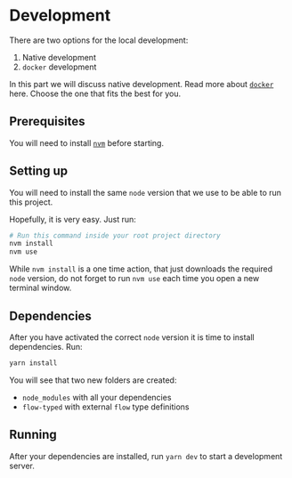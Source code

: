 # Development

There are two options for the local development:

1. Native development
2. `docker` development

In this part we will discuss native development. 
Read more about [`docker`](docker.html) here.
Choose the one that fits the best for you.


## Prerequisites

You will need to install [`nvm`](https://github.com/creationix/nvm/blob/master/README.md) before starting.


## Setting up

You will need to install the same `node` version that we use to be able to run this project.

Hopefully, it is very easy. Just run:

```bash
# Run this command inside your root project directory
nvm install
nvm use
```

While `nvm install` is a one time action, that just downloads the required `node` version, do not forget to run `nvm use` each time you open a new terminal window.


## Dependencies

After you have activated the correct `node` version it is time to install 
dependencies. Run:

```bash
yarn install
```

You will see that two new folders are created: 

- `node_modules` with all your dependencies
- `flow-typed` with external `flow` type definitions


## Running

After your dependencies are installed, run `yarn dev` to start a development server.
